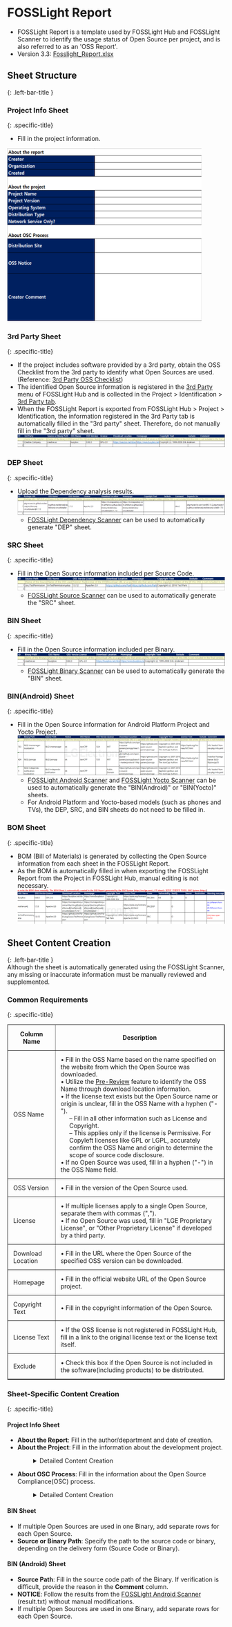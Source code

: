 
# FOSSLight Report  
- FOSSLight Report is a template used by FOSSLight Hub and FOSSLight Scanner to identify the usage status of Open Source per project, and is also referred to as an 'OSS Report'.  
- Version 3.3: [Fosslight_Report.xlsx](https://github.com/fosslight/fosslight/raw/main/src/main/resources/template/ProjectReport.xlsx)

## Sheet Structure 
{: .left-bar-title }  

### Project Info Sheet
{: .specific-title}  
- Fill in the project information.  
<img src="images/project_info.png" width="450" height="400" alt="project_info"/>  

### 3rd Party Sheet  
{: .specific-title}   
- If the project includes software provided by a 3rd party, obtain the OSS Checklist from the 3rd party to identify what Open Sources are used. (Reference: [3rd Party OSS Checklist](https://raw.githubusercontent.com/fosslight/fosslight/develop/src/main/resources/static/sample/LGE-OSS-Checklist-for-3rdParty_Eng_2.0.xlsx))     
- The identified Open Source information is registered in the [3rd Party](../menu/5_third-party.md) menu of FOSSLight Hub and is collected in the Project > Identification > [3rd Party tab](../tutorial/1_project/2_Identification/1_3rd_Party_Tab.md).
- When the FOSSLight Report is exported from FOSSLight Hub > Project > Identification, the information registered in the 3rd Party tab is automatically filled in the "3rd party" sheet. Therefore, do not manually fill in the "3rd party" sheet.      
![3rd_Party](./images/3rd_party.png)  

### DEP Sheet
{: .specific-title}
- Upload the Dependency analysis results.  
![Dependency](./images/dependency.png)  
   - [FOSSLight Dependency Scanner](https://fosslight.org/fosslight-guide-en/scanner/3_dependency.html) can be used to automatically generate "DEP" sheet.  

### SRC Sheet
{: .specific-title}
- Fill in the Open Source information included per Source Code.   
![src](./images/src.png)  
   - [FOSSLight Source Scanner](https://fosslight.org/fosslight-guide-en/scanner/2_source.html) can be used to automatically generate the "SRC" sheet.   

### BIN Sheet
{: .specific-title}
- Fill in the Open Source information included per Binary.   
![bin](./images/bin.png) 
   - [FOSSLight Binary Scanner](https://fosslight.org/fosslight-guide-en/scanner/4_binary.html) can be used to automatically generate the "BIN" sheet.  

### BIN(Android) Sheet
{: .specific-title}
- Fill in the Open Source information for Android Platform Project and Yocto Project.  
![bin_android](./images/bin_android.png) 
   - [FOSSLight Android Scanner](https://fosslight.org/fosslight-guide-en/scanner/6_android.html) and [FOSSLight Yocto Scanner](https://fosslight.org/fosslight-guide-en/scanner/5_yocto.html) can be used to automatically generate the "BIN(Android)" or "BIN(Yocto)" sheets.
   - For Android Platform and Yocto-based models (such as phones and TVs), the DEP, SRC, and BIN sheets do not need to be filled in.  

### BOM Sheet
{: .specific-title}
- BOM (Bill of Materials) is generated by collecting the Open Source information from each sheet in the FOSSLight Report.  
- As the BOM is automatically filled in when exporting the FOSSLight Report from the Project in FOSSLight Hub, manual editing is not necessary.   
![bom](./images/bom.png)  


## Sheet Content Creation
{: .left-bar-title }  
Although the sheet is automatically generated using the FOSSLight Scanner, any missing or inaccurate information must be manually reviewed and supplemented.  

### Common Requirements
{: .specific-title}  

<table border="1" cellspacing="0" cellpadding="8" style="border-collapse: collapse; width: 100%;">
  <thead>
    <tr>
      <th style="padding: 12px;">Column Name</th>
      <th style="padding: 12px;">Description</th>
    </tr>
  </thead>
  <tbody>
    <tr>
      <td style="padding: 12px;">OSS Name</td>
      <td style="padding: 12px;">
         • Fill in the OSS Name based on the name specified on the website from which the Open Source was downloaded.<br>
         • Utilize the <a href="../tips/1_common/2_pre_review/">Pre-Review</a> feature to identify the OSS Name through download location information.<br>
         • If the license text exists but the Open Source name or origin is unclear, fill in the OSS Name with a hyphen ("-").<br>
         <div style="margin-left: 20px;">
            – Fill in all other information such as License and Copyright.<br>
            – This applies only if the license is Permissive. For Copyleft licenses like GPL or LGPL, accurately confirm the OSS Name and origin to determine the scope of source code disclosure.
         </div>
         • If no Open Source was used, fill in a hyphen ("-") in the OSS Name field.
      </td>
    </tr>
    <tr>
      <td style="padding: 12px;">OSS Version</td>
      <td style="padding: 12px;">• Fill in the version of the Open Source used.</td>
    </tr>
    <tr>
      <td style="padding: 12px;">License</td>
      <td style="padding: 12px;">
        • If multiple licenses apply to a single Open Source, separate them with commas (",").<br> 
        • If no Open Source was used, fill in "LGE Proprietary License", or "Other Proprietary License" if developed by a third party.  
      </td>
    </tr>
    <tr>
      <td style="padding: 12px;">Download Location</td>
      <td style="padding: 12px;">• Fill in the URL where the Open Source of the specified OSS version can be downloaded.</td>
    </tr>
    <tr>
      <td style="padding: 12px;">Homepage</td>
      <td style="padding: 12px;">• Fill in the official website URL of the Open Source project.</td>
    </tr>
    <tr>
      <td style="padding: 12px;">Copyright Text</td>
      <td style="padding: 12px;">• Fill in the copyright information of the Open Source.</td>
    </tr>
    <tr>
      <td style="padding: 12px;">License Text</td>
      <td style="padding: 12px;">• If the OSS license is not registered in FOSSLight Hub, fill in a link to the original license text or the license text itself.</td>
    </tr>
    <tr>
      <td style="padding: 12px;">Exclude</td>
      <td style="padding: 12px;">• Check this box if the Open Source is not included in the software(including products) to be distributed.</td>
    </tr>
  </tbody>
</table>


### Sheet-Specific Content Creation  
{: .specific-title}

#### Project Info Sheet
   - **About the Report**: Fill in the author/department and date of creation.
   - **About the Project**: Fill in the information about the development project.
<details style="margin-left: 60px;">
  <summary>Detailed Content Creation</summary>
  <table border="1" cellspacing="0" cellpadding="8" style="border-collapse: collapse; width: 100%; margin-top: 10px;">
    <thead>
      <tr>
        <th style="padding: 12px;">Item</th>
        <th style="padding: 12px;">Description</th>
      </tr>
    </thead>
    <tbody>
      <tr>
        <td style="padding: 12px;">Project Name</td>
        <td style="padding: 12px;">
          • Fill in the name of the project. If the model name and project name are the same, use the model name.
        </td>
      </tr>
      <tr>
        <td style="padding: 12px;">Project Version</td>
        <td style="padding: 12px;">
          • Fill in the version of the project. Leave blank if there is no version information.  
        </td>
      </tr>
      <tr>
        <td style="padding: 12px;">Operating System</td>
        <td style="padding: 12px;">
          • Select the operating system of the project (e.g., Android 7.0, webOS 3.0, Linux 3.4, iOS Application).
        </td>
      </tr>
      <tr>
        <td style="padding: 12px;">Distribution Type</td>
        <td style="padding: 12px;">
          • Choose the distribution type of the project.
          <div style="margin-left: 20px;">
            • General Model: For general B2C models<br>
            • Transfer in-house: For internal transfers<br>
            • B2B: For B2B models<br>
            • Preceding Software: For pre-development without planned distribution<br>
            • Self-Check: For internal review and pre-verification, not for external distribution
          </div>
        </td>
      </tr>
      <tr>
        <td style="padding: 12px;">Network Service Only?</td>
        <td style="padding: 12px;">
          • If the project is a network service (e.g., Web Service), select 'Yes'.
        </td>
      </tr>
    </tbody>
  </table>
</details>

   - **About OSC Process**: Fill in the information about the Open Source Compliance(OSC) process.

<details style="margin-left: 60px;">
  <summary>Detailed Content Creation</summary>
  <table border="1" cellspacing="0" cellpadding="8" style="border-collapse: collapse; width: 100%;">
    <thead>
      <tr>
        <th style="padding: 12px;">Item</th>
        <th style="padding: 12px;">Description</th>
      </tr>
    </thead>
    <tbody>
      <tr>
        <td style="padding: 12px;">Distribution Site</td>
        <td style="padding: 12px;">
          • Select the open source distribution site where the OSS Notice will be registered.
          (Reference: <a href="https://opensource.lge.com" target="_blank">LG Open Source Site</a>)<br>
          • Mark as "N/A" if not distributed through a distribution site.
        </td>
      </tr>
      <tr>
        <td style="padding: 12px;">OSS Notice</td>
        <td style="padding: 12px;">
          • Select the type of OSS Notice.
          (Reference: <a href="../tips/2_project/4_oss_notice/" target="_blank">OSS Notice</a>)<br>
          • Generally, select "General".<br>
          • If the OSS notice is generated automatically on the project's development platform, select "Platform-generated".  
        </td>
      </tr>
    </tbody>
  </table>
</details>

#### BIN Sheet
- If multiple Open Sources are used in one Binary, add separate rows for each Open Source.
- **Source or Binary Path**: Specify the path to the source code or binary, depending on the delivery form (Source Code or Binary).

#### BIN (Android) Sheet
- **Source Path**: Fill in the source code path of the Binary. If verification is difficult, provide the reason in the **Comment** column.
- **NOTICE**: Follow the results from the [FOSSLight Android Scanner](https://fosslight.org/fosslight-guide/scanner/6_android.html) (result.txt) without manual modifications.
- If multiple Open Sources are used in one Binary, add separate rows for each Open Source.
